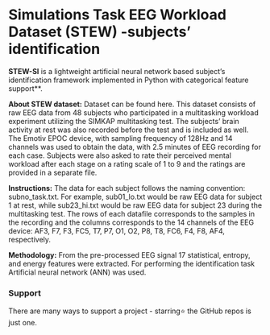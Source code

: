 ﻿# Simulations Task EEG Workload Dataset (STEW) -subjects’ identification 

**STEW-SI** is a lightweight artificial neural network based subject’s identification framework implemented in Python with categorical feature support**.

**About STEW dataset:**
Dataset can be found here.
This dataset consists of raw EEG data from 48 subjects who participated in a multitasking workload experiment utilizing the SIMKAP multitasking test. The subjects’ brain activity at rest was also recorded before the test and is included as well. The Emotiv EPOC device, with sampling frequency of 128Hz and 14 channels was used to obtain the data, with 2.5 minutes of EEG recording for each case. Subjects were also asked to rate their perceived mental workload after each stage on a rating scale of 1 to 9 and the ratings are provided in a separate file.

**Instructions:** 
The data for each subject follows the naming convention: subno_task.txt. For example, sub01_lo.txt would be raw EEG data for subject 1 at rest, while sub23_hi.txt would be raw EEG data for subject 23 during the multitasking test. The rows of each datafile corresponds to the samples in the recording and the columns corresponds to the 14 channels of the EEG device: AF3, F7, F3, FC5, T7, P7, O1, O2, P8, T8, FC6, F4, F8, AF4, respectively.

**Methodology:**
From the pre-processed EEG signal 17 statistical, entropy, and energy features were extracted. For performing the identification task Artificial neural network (ANN) was used. 

### Support

There are many ways to support a project - starring⭐️ the GitHub repos is just one.

